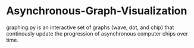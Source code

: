 # Asynchronous-Graph-Visualization
graphing.py is an interactive set of graphs (wave, dot, and chip) that continously update the progression of asynchronous computer chips over time.

